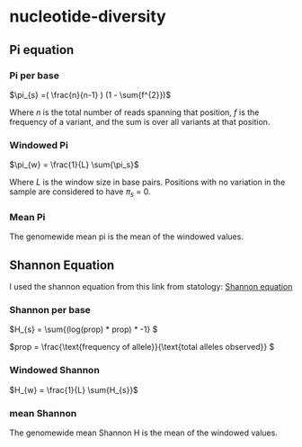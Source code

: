 # nucleotide-diversity

## Pi equation

### Pi per base

$\pi_{s} =( \frac{n}{n-1} ) (1 - \sum{f^{2}})$

Where $n$ is the total number of reads spanning that position, $f$ is the frequency of a variant, and the sum is over all variants at that position.


### Windowed Pi

$\pi_{w} = \frac{1}{L} \sum{\pi_s}$

Where $L$ is the window size in base pairs. Positions with no variation in the sample are considered to have $\pi_s$ = 0. 

### Mean Pi

The genomewide mean pi is the mean of the windowed values.

## Shannon Equation

I used the shannon equation from this link from statology: [Shannon equation](https://www.statology.org/shannon-diversity-index/)

### Shannon per base

$H_{s} = \sum{(log(prop) * prop) * -1} $

$prop = \frac{\text{frequency of allele}}{\text{total alleles observed}} $


### Windowed Shannon
$H_{w} = \frac{1}{L} \sum{H_{s}}$


### mean Shannon

The genomewide mean Shannon H is the mean of the windowed values.